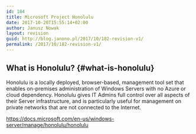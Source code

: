```yaml
---
id: 184
title: Microsoft Project Honolulu
date: 2017-10-20T15:55:14+02:00
author: Janusz Nowak
layout: revision
guid: http://blog.janono.pl/2017/10/182-revision-v1/
permalink: /2017/10/182-revision-v1/
---
```

## What is Honolulu? {#what-is-honolulu}

<p class="lf-text-block lf-block" data-lf-anchor-id="af2d6401358accbe3846c85777276ccb:0">
  Honolulu is a locally deployed, browser-based, management tool set that enables on-premises administration of Windows Servers with no Azure or cloud dependency. Honolulu gives IT Admins full control over all aspects of their Server infrastructure, and is particularly useful for management on private networks that are not connected to the Internet.
</p>

https://docs.microsoft.com/en-us/windows-server/manage/honolulu/honolulu